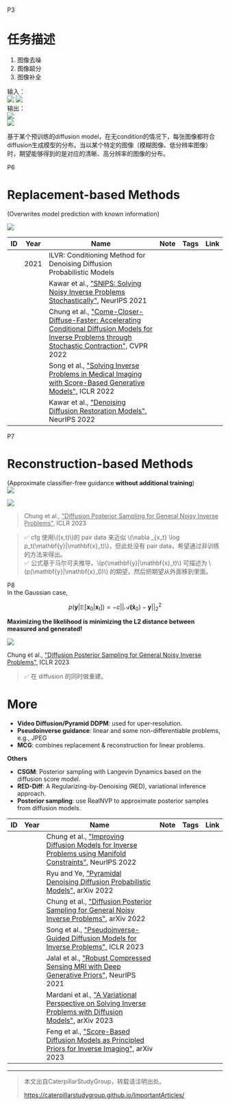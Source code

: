 P3   
# 任务描述

1. 图像去噪
2. 图像超分
3. 图像补全

输入：  
![](../../assets/D3-3.png)  ![](../../assets/D3-4-2.png)  
输出：  
![](../../assets/D3-4.png)  
![](../../assets/D3-3-1.png) 

基于某个预训练的diffusion model，在无condition的情况下，每张图像都符合diffusion生成模型的分布。当以某个特定的图像（模糊图像、低分辨率图像）时，期望能够得到的是对应的清晰、高分辨率的图像的分布。  

P6   
# Replacement-based Methods

(Overwrites model prediction with known information)    

![](../../assets/D3-6.png)  

|ID|Year|Name|Note|Tags|Link|
|---|---|---|---|---|---|
||2021|ILVR: Conditioning Method for Denoising Diffusion Probabilistic Models||||
|||Kawar et al., <u>"SNIPS: Solving Noisy Inverse Problems Stochastically",</u> NeurIPS 2021   
|||Chung et al., <u>"Come-Closer-Diffuse-Faster: Accelerating Conditional Diffusion Models for Inverse Problems through Stochastic Contraction",</u> CVPR 2022    
|||Song et al., <u>"Solving Inverse Problems in Medical Imaging with Score-Based Generative Models",</u> ICLR 2022   
|||Kawar et al., <u>"Denoising Diffusion Restoration Models",</u> NeurIPS 2022   

P7   
# Reconstruction-based Methods

(Approximate classifier-free guidance **without additional training**)    
![](../../assets/D3-5-2.png)  

![](../../assets/D3-7.png)  

> Chung et al., <u>"Diffusion Posterior Sampling for General Noisy Inverse Problems",</u> ICLR 2023   

> &#x2705; cfg 使用\\((x,t)\\)的 pair data 来近似 \\(\nabla _{x_t} \log p_t(\mathbf{y}|\mathbf{x}_t)\\)，但此处没有 pair data，希望通过非训练的方法来得出。    
> &#x2705; 公式基于马尔可夫推导。\\(p(\mathbf{y}|\mathbf{x}_t)\\) 可描述为 \\(p(\mathbf{y}|\mathbf{x}_0)\\) 的期望。然后把期望从外面移到里面。    

P8    
In the Gaussian case,    

$$
p(\mathbf{y} |\mathbb{E} [\mathbf{x} _ 0|\mathbf{x} _ t])=-c||\mathcal{A} \mathbf{(\hat{x}}  _ 0)-\mathbf{y} ||^2_2
$$

**Maximizing the likelihood is minimizing the L2 distance between measured and generated!**     

![](../../assets/D3-8.png)  

Chung et al., <u>"Diffusion Posterior Sampling for General Noisy Inverse Problems",</u> ICLR 2023    

> &#x2705; 在 diffusion 的同时做重建。    

# More

 - **Video Diffusion/Pyramid DDPM**: used for uper-resolution.      
 - **Pseudoinverse guidance**: linear and some non-differentiable problems, e.g., JPEG
 - **MCG**: combines replacement & reconstruction for linear problems.

**Others**
 - **CSGM**: Posterior sampling with Langevin Dynamics based on the diffusion score model.   
 - **RED-Diff**: A Regularizing-by-Denoising (RED), variational inference approach.   
 - **Posterior sampling**: use RealNVP to approximate posterior samples from diffusion models.   


|ID|Year|Name|Note|Tags|Link|
|---|---|---|---|---|---|
|||Chung et al., <u>"Improving Diffusion Models for Inverse Problems using Manifold Constraints",</u> NeurIPS 2022   
|||Ryu and Ye, <u>"Pyramidal Denoising Diffusion Probabilistic Models",</u> arXiv 2022   
|||Chung et al., <u>"Diffusion Posterior Sampling for General Noisy Inverse Problems",</u> arXiv 2022   
|||Song et al., <u>"Pseudoinverse-Guided Diffusion Models for Inverse Problems",</u> ICLR 2023   
|||Jalal et al., <u>"Robust Compressed Sensing MRI with Deep Generative Priors",</u> NeurIPS 2021   
|||Mardani et al., <u>"A Variational Perspective on Solving Inverse Problems with Diffusion Models",</u> arXiv 2023   
|||Feng et al., <u>"Score-Based Diffusion Models as Principled Priors for Inverse Imaging",</u> arXiv 2023   

---------------------------------------
> 本文出自CaterpillarStudyGroup，转载请注明出处。
>
> https://caterpillarstudygroup.github.io/ImportantArticles/